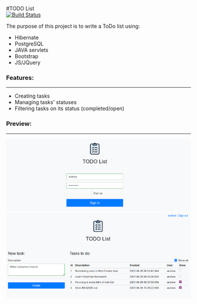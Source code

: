 #TODO List  
[![Build Status](https://travis-ci.org/amasterenko/job4j_todolist.svg?branch=master)](https://travis-ci.org/amasterenko/job4j_todolist)  

The purpose of this project is to write a ToDo list using:  
- Hibernate  
- PostgreSQL  
- JAVA servlets  
- Bootstrap    
- JS/JQuery

### Features:  
____  
- Creating tasks  
- Managing tasks' statuses  
- Filtering tasks on its status (completed/open)  

### Preview:  
____  

![ScreenShot](images/signin.png)     
![ScreenShot](images/main.png)  